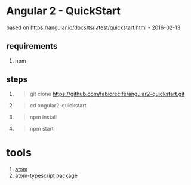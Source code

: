 # Angular 2 - QuickStart

based on https://angular.io/docs/ts/latest/quickstart.html - 2016-02-13

## requirements

1. npm

## steps

1. > git clone https://github.com/fabiorecife/angular2-quickstart.git
2. > cd angular2-quickstart
3. > npm install
4. > npm start

# tools

1. [atom](https://atom.io/)
2. [atom-typescript package](https://atom.io/packages/atom-typescript)
